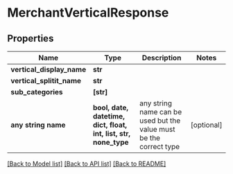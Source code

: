 # MerchantVerticalResponse


## Properties
Name | Type | Description | Notes
------------ | ------------- | ------------- | -------------
**vertical_display_name** | **str** |  | 
**vertical_splitit_name** | **str** |  | 
**sub_categories** | **[str]** |  | 
**any string name** | **bool, date, datetime, dict, float, int, list, str, none_type** | any string name can be used but the value must be the correct type | [optional]

[[Back to Model list]](../README.md#documentation-for-models) [[Back to API list]](../README.md#documentation-for-api-endpoints) [[Back to README]](../README.md)


